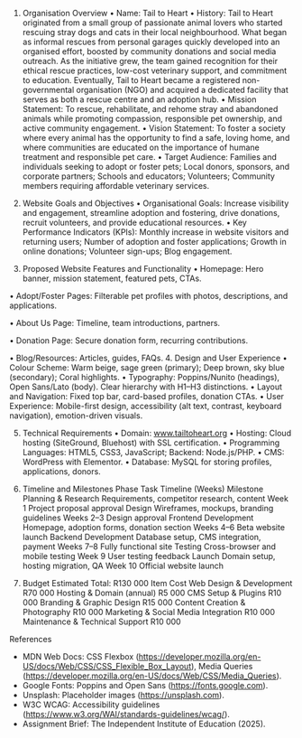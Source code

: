1. Organisation Overview
• Name: Tail to Heart
• History: 
Tail to Heart originated from a small group of passionate animal lovers who started rescuing stray dogs and cats in their local neighbourhood. What began as informal rescues from personal garages quickly developed into an organised effort, boosted by community donations and social media outreach. As the initiative grew, the team gained recognition for their ethical rescue practices, low-cost veterinary support, and commitment to education. Eventually, Tail to Heart became a registered non-governmental organisation (NGO) and acquired a dedicated facility that serves as both a rescue centre and an adoption hub.
• Mission Statement: 
To rescue, rehabilitate, and rehome stray and abandoned animals while promoting compassion, responsible pet ownership, and active community engagement.
• Vision Statement: To foster a society where every animal has the opportunity to find a safe, loving home, and where communities are educated on the importance of humane treatment and responsible pet care.
• Target Audience: Families and individuals seeking to adopt or foster pets; Local donors, sponsors, and corporate partners; Schools and educators; Volunteers; Community members requiring affordable veterinary services.


2. Website Goals and Objectives
• Organisational Goals: 
Increase visibility and engagement, streamline adoption and fostering, drive donations, recruit volunteers, and provide educational resources.
• Key Performance Indicators (KPIs): 
Monthly increase in website visitors and returning users; Number of adoption and foster applications; Growth in online donations; Volunteer sign-ups; Blog engagement.
3. Proposed Website Features and Functionality
•	Homepage:
 Hero banner, mission statement, featured pets, CTAs.

•	Adopt/Foster Pages: 
Filterable pet profiles with photos, descriptions, and applications.

•	About Us Page: 
Timeline, team introductions, partners.

•	Donation Page: 
Secure donation form, recurring contributions.

•	Blog/Resources:
 Articles, guides, FAQs.
4. Design and User Experience
• Colour Scheme: 
Warm beige, sage green (primary); Deep brown, sky blue (secondary); Coral highlights.
• Typography:
 Poppins/Nunito (headings), Open Sans/Lato (body). Clear hierarchy with H1–H3 distinctions.
• Layout and Navigation: Fixed top bar, card-based profiles, donation CTAs.
• User Experience: Mobile-first design, accessibility (alt text, contrast, keyboard navigation), emotion-driven visuals.


5. Technical Requirements
• Domain: www.tailtoheart.org
• Hosting: Cloud hosting (SiteGround, Bluehost) with SSL certification.
• Programming Languages: HTML5, CSS3, JavaScript; Backend: Node.js/PHP.
• CMS: WordPress with Elementor.
• Database: MySQL for storing profiles, applications, donors.


6. Timeline and Milestones
Phase	Task	Timeline (Weeks)	Milestone
Planning & Research	Requirements, competitor research, content	Week 1	Project proposal approval
Design	Wireframes, mockups, branding guidelines	Weeks 2–3	Design approval
Frontend Development	Homepage, adoption forms, donation section	Weeks 4–6	Beta website launch
Backend Development	Database setup, CMS integration, payment	Weeks 7–8	Fully functional site
Testing	Cross-browser and mobile testing	Week 9	User testing feedback
Launch	Domain setup, hosting migration, QA	Week 10	Official website launch



7. Budget
Estimated Total: R130 000
Item	Cost
Web Design & Development	R70 000
Hosting & Domain (annual)	R5 000
CMS Setup & Plugins	R10 000
Branding & Graphic Design	R15 000
Content Creation & Photography	R10 000
Marketing & Social Media Integration	R10 000
Maintenance & Technical Support	R10 000


References
- MDN Web Docs: CSS Flexbox (https://developer.mozilla.org/en-US/docs/Web/CSS/CSS_Flexible_Box_Layout), Media Queries (https://developer.mozilla.org/en-US/docs/Web/CSS/Media_Queries).
- Google Fonts: Poppins and Open Sans (https://fonts.google.com).
- Unsplash: Placeholder images (https://unsplash.com).
- W3C WCAG: Accessibility guidelines (https://www.w3.org/WAI/standards-guidelines/wcag/).
- Assignment Brief: The Independent Institute of Education (2025).

